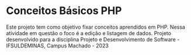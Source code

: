 # Conceitos Básicos PHP
Este projeto tem como objetivo fixar conceitos aprendidos em PHP. Nessa atividade em questão o foco é a edição e listagem de dados.
Projeto desenvolvido para a disciplina Projeto e Desenvolvimento de Software - IFSULDEMINAS, Campus Machado - 2023
